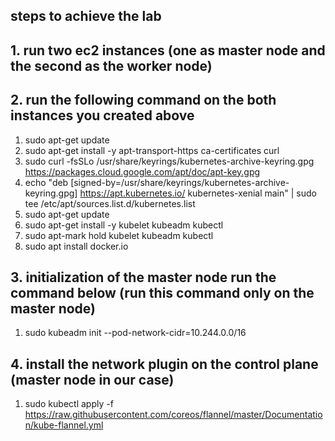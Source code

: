 ## steps to achieve the lab

## 1. run two ec2 instances (one as master node and the second as the worker node)

## 2. run the following command on the both instances you created above

1. sudo apt-get update
2. sudo apt-get install -y apt-transport-https ca-certificates curl
3. sudo curl -fsSLo /usr/share/keyrings/kubernetes-archive-keyring.gpg https://packages.cloud.google.com/apt/doc/apt-key.gpg
4. echo "deb [signed-by=/usr/share/keyrings/kubernetes-archive-keyring.gpg] https://apt.kubernetes.io/ kubernetes-xenial main" | sudo tee /etc/apt/sources.list.d/kubernetes.list
5. sudo apt-get update
6. sudo apt-get install -y kubelet kubeadm kubectl
7. sudo apt-mark hold kubelet kubeadm kubectl
8. sudo apt install docker.io

## 3. initialization of the master node run the command below (run this command only on the master node)

1. sudo kubeadm init --pod-network-cidr=10.244.0.0/16

## 4. install the network plugin on the control plane (master node in our case)

1. sudo kubectl apply -f https://raw.githubusercontent.com/coreos/flannel/master/Documentation/kube-flannel.yml
